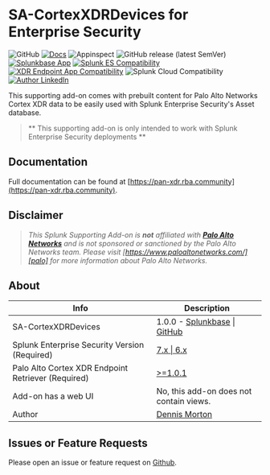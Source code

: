 # SA-CortexXDRDevices for Enterprise Security

![GitHub](https://img.shields.io/github/license/rba-community/SA-CortexXDRDevices)
[![Docs](https://github.com/rba-community/SA-CortexXDRDevices/actions/workflows/docs.yml/badge.svg)](https://pan-xdr.rba.community/)
![Appinspect](https://github.com/rba-community/SA-CortexXDRDevices/actions/workflows/appinspect.yml/badge.svg)
![GitHub release (latest SemVer)](https://img.shields.io/github/v/release/rba-community/SA-CortexXDRDevices)
[![Splunkbase App](https://img.shields.io/badge/Splunkbase-SA--CortexXDRDevices-blue)](https://splunkbase.splunk.com/app/#TODO)
[![Splunk ES Compatibility](https://img.shields.io/badge/Splunk%20ES%20Compatibility-7.x%20|%206.x-success)](https://splunkbase.splunk.com/app/263)
[![XDR Endpoint App Compatibility](https://img.shields.io/badge/Palo%20Alto%20TA%20Compatibility->=1.0.1-success)](https://splunkbase.splunk.com/app/6396)
![Splunk Cloud Compatibility](https://img.shields.io/badge/Splunk%20Cloud%20Ready-Victoria%20|%20Classic-informational?logo=splunk)
[![Author LinkedIn](https://img.shields.io/badge/Author-Dennis%20Morton-blue?logo=linkedin)](https://www.linkedin.com/in/dennis-morton-627632/)

This supporting add-on comes with prebuilt content for Palo Alto Networks Cortex XDR data to be easily used with Splunk Enterprise Security's Asset database.

> ** This supporting add-on is only intended to work with Splunk Enterprise Security deployments **

## Documentation

Full documentation can be found at [https://pan-xdr.rba.community](https://pan-xdr.rba.community).

## Disclaimer

> *This Splunk Supporting Add-on is __not__ affiliated with [__Palo Alto Networks__][palo] and is not sponsored or sanctioned by the Palo Alto Networks team. Please visit [https://www.paloaltonetworks.com/][palo] for more information about Palo Alto Networks.*

## About

Info | Description
------|----------
SA-CortexXDRDevices | 1.0.0 - [Splunkbase](https://splunkbase.splunk.com/app/#TODO) \| [GitHub](https://github.com/rba-community/SA-CortexXDRDevices/releases)
Splunk Enterprise Security Version (Required) | [7.x \| 6.x](https://splunkbase.splunk.com/app/263)
Palo Alto Cortex XDR Endpoint Retriever (Required) | [>=1.0.1](https://splunkbase.splunk.com/app/6396)
Add-on has a web UI | No, this add-on does not contain views.
Author | [Dennis Morton](https://www.linkedin.com/in/dennis-morton-627632/)

## Issues or Feature Requests

Please open an issue or feature request on [Github](https://github.com/rba-community/SA-CortexXDRDevices/issues).

[palo]: https://www.paloaltonetworks.com/